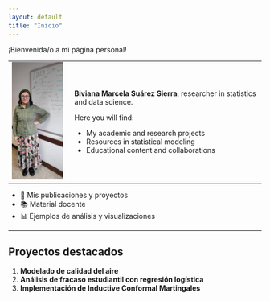 ```yaml
---
layout: default
title: "Inicio"
---
```


¡Bienvenida/o a mi página personal!


<table>
  <tr>
    <td>
      <img src="https://github.com/bimasusi/bimasusi.github.io/raw/main/my_new_folder/imagen-pagina.jpeg" width="150">
    </td>
    <td style="padding-left:15px;">
      <p><strong>Biviana Marcela Suárez Sierra</strong>, researcher in statistics and data science.</p>
      <p>Here you will find:</p>
      <ul>
        <li>My academic and research projects</li>
        <li>Resources in statistical modeling</li>
        <li>Educational content and collaborations</li>
      </ul>
    </td>
  </tr>
</table>




- 📄 Mis publicaciones y proyectos  
- 📚 Material docente  
- 📊 Ejemplos de análisis y visualizaciones  

---

## Proyectos destacados

1. **Modelado de calidad del aire**  
2. **Análisis de fracaso estudiantil con regresión logística**  
3. **Implementación de Inductive Conformal Martingales**
